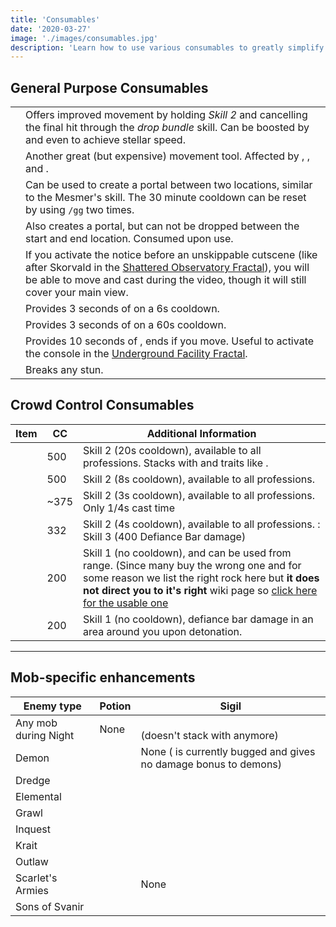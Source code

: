 ```yaml
---
title: 'Consumables'
date: '2020-03-27'
image: './images/consumables.jpg'
description: 'Learn how to use various consumables to greatly simplify otherwise challenging content.'
---
```


## General Purpose Consumables

|                    |                                                                                                                                                                                                                                                                              |
| ------------------ | ---------------------------------------------------------------------------------------------------------------------------------------------------------------------------------------------------------------------------------------------------------------------------- |
| <Item id="49940"/> | Offers improved movement by holding _Skill 2_ and cancelling the final hit through the _drop bundle_ skill. Can be boosted by <Boon name="swiftness"/> and even <Effect name="superspeed"/> to achieve stellar speed.                                                        |
| <Item id="85244"/> | Another great (but expensive) movement tool. Affected by <Boon name="Swiftness"/>, <Effect name="Superspeed"/>, <Boon name="Alacrity"/> and <Boon name="Quickness"/>.                                                                                                                                  |
| <Item id="78978"/> | Can be used to create a portal between two locations, similar to the Mesmer's <Skill id="10197"/> skill. The 30 minute cooldown can be reset by using `/gg` two times.                                                                                                       |
| <Item id="44642"/> | Also creates a portal, but can not be dropped between the start and end location. Consumed upon use.                                                                                                                                                                         |
| <Item id="78786"/> | If you activate the notice before an unskippable cutscene (like after Skorvald in the [Shattered Observatory Fractal](/fractals/shattered-observatory)), you will be able to move and cast during the video, though it will still cover your main view. |
| <Item id="8764"/>  | Provides 3 seconds of <Effect name="stealth"/> on a 6s cooldown.                                                                                                                                                                                                             |
| <Item id="8801"/>  | Provides 3 seconds of <Effect name="stealth"/> on a 60s cooldown.                                                                                                                                                                                                            |
| <Item id="8686"/>  | Provides 10 seconds of <Effect name="stealth"/>, ends if you move. Useful to activate the console in the [Underground Facility Fractal](/fractals/underground-facility).                                                                                |
| <Item id="24"/>    | Breaks any stun.                                                                                   |

## Crowd Control Consumables

| Item                       | CC         | Additional Information                                                                                                                                                                                                                                    |
| -------------------------- | ---------- | --------------------------------------------------------------------------------------------------------------------------------------------------------------------------------------------------------------------------------------------------------- |
| <Item id="8664"/>     | 500        | Skill 2 (20s cooldown), available to all professions. Stacks with <Item id="24639"/> and traits like <Trait id="1070"/>.                                                                                    |
| <Item id="8783"/>     | 500        | Skill 2 (8s cooldown), available to all professions.                                                                                  |
| <Item id="8474"/>     | ~375        | Skill 2 (3s cooldown), available to all professions. Only 1/4s cast time                                                                                  |
| <Item id="8759"/>     | 332        | Skill 2 (4s cooldown), available to all professions. <Specialization name="Warrior"/>: Skill 3 (400 Defiance Bar damage)                                              |
| <Item id="8678"/>     | 200        | Skill 1 (no cooldown), and can be used from range. (Since many buy the wrong one and for some reason we list the right rock here but **it does not direct you to it's right** wiki page so [click here for the usable one]( https://wiki.guildwars2.com/wiki/Rock_(level_22))                                                                                                                                                                                       |
| <Item id="8732"/>     | 200        | Skill 1 (no cooldown), defiance bar damage in an area around you upon detonation.                                                                                                                                                                                                        |

---

## Mob-specific enhancements

| Enemy type           | Potion                                  | Sigil                                                                              |
| -------------------- | --------------------------------------- | ---------------------------------------------------------------------------------- |
| Any mob during Night | None                                    | <Item id="36053"/><br/>(doesn't stack with <Item id="36054" disableText/> anymore) |
| Demon                | <Item id="8886"/>                       | None (<Item id="24664" disableText/> is currently bugged and gives no damage bonus to demons)   |
| Dredge               | <Item id="8892"/>                       | <Item id="24684"/>                                                                 |
| Elemental            | <Item id="8885"/>                       | <Item id="24661"/>                                                                 |         
| Grawl                | <Item id="8890"/>                       | <Item id="24648"/>                                                                 |
| Inquest              | <Item id="8887"/>                       | <Item id="24672"/>                                                                 |
| Krait                | <Item id="8891"/>                       | <Item id="24658"/>                                                                 |
| Outlaw               | <Item id="8881"/>                       | <Item id="24678"/>                                                                 |
| Scarlet's Armies     | <Item id="50082"/>                      | None                                                                               |
| Sons of Svanir       | <Item id="8883"/>                       | <Item id="24667"/>                                                                 |

